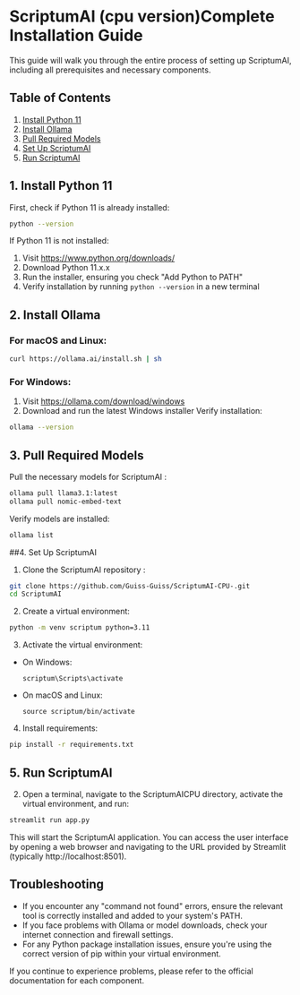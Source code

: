 # ScriptumAI (cpu version)Complete Installation Guide

This guide will walk you through the entire process of setting up ScriptumAI, including all prerequisites and necessary components.

## Table of Contents
1. [Install Python 11](#1-install-python-11)
2. [Install Ollama](#2-install-ollama)
4. [Pull Required Models](#4-pull-required-models)
5. [Set Up ScriptumAI](#5-set-up-scriptum-ai)
6. [Run ScriptumAI](#6-run-scriptum-ai)

## 1. Install Python 11

First, check if Python 11 is already installed:

```bash
python --version
```

If Python 11 is not installed:

1. Visit https://www.python.org/downloads/
2. Download Python 11.x.x
3. Run the installer, ensuring you check "Add Python to PATH"
4. Verify installation by running `python --version` in a new terminal

## 2. Install Ollama

### For macOS and Linux:

```bash
curl https://ollama.ai/install.sh | sh
```

### For Windows:

1. Visit https://ollama.com/download/windows
2. Download and run the latest Windows installer
Verify installation:

```bash
ollama --version
```

## 3. Pull Required Models

Pull the necessary models for ScriptumAI :

```bash
ollama pull llama3.1:latest
ollama pull nomic-embed-text
```

Verify models are installed:

```bash
ollama list
```

##4. Set Up ScriptumAI

1. Clone the ScriptumAI repository :

```bash
git clone https://github.com/Guiss-Guiss/ScriptumAI-CPU-.git
cd ScriptumAI
```

2. Create a virtual environment:

```bash
python -m venv scriptum python=3.11

```

3. Activate the virtual environment:

- On Windows:
  ```
  scriptum\Scripts\activate
  ```
- On macOS and Linux:
  ```
  source scriptum/bin/activate
  ```

4. Install requirements:

```bash
pip install -r requirements.txt
```

## 5. Run ScriptumAI


2. Open a terminal, navigate to the ScriptumAICPU directory, activate the virtual environment, and run:

```bash
streamlit run app.py
```

This will start the ScriptumAI application. You can access the user interface by opening a web browser and navigating to the URL provided by Streamlit (typically http://localhost:8501).

## Troubleshooting

- If you encounter any "command not found" errors, ensure the relevant tool is correctly installed and added to your system's PATH.
- If you face problems with Ollama or model downloads, check your internet connection and firewall settings.
- For any Python package installation issues, ensure you're using the correct version of pip within your virtual environment.

If you continue to experience problems, please refer to the official documentation for each component.
